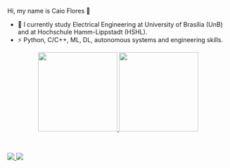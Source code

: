 Hi, my name is Caio Flores 👋 

 
- 🔭 I currently study Electrical Engineering at University of Brasília (UnB) and at Hochschule Hamm-Lippstadt (HSHL). 
- ⚡ Python, C/C++, ML, DL, autonomous systems and engineering skills. 

<div align = "center">
  <a href="https://github.com/caiocflores">
  <img height = "180em" src = "https://github-readme-stats.vercel.app/api?username=caiocflores&show_icons=true&theme=dark&include_all_commits=true&count_private=true" />
  <img height = "180em" src = "https://github-readme-stats.vercel.app/api/top-langs/?username=caiocflores&layout=compact&langs_count=7&theme=dark" />
</div>
<div style = "display: inline_block"> <br>

  </div>
  
  ##
 
<div> 
  <a href="https://discord.gg/wagxzStdcR" target="_blank"> <img src = "https://img.shields.io/badge/Discord-7289DA?style=for-the-badge&logo= discord & logoColor = white "target =" _ blank "> </a> 
  <a href = "mailto:caioflores02@gmail.com"> <img src = "https://img.shields.io/badge/-Gmail-%23333?style=for-the-badge&logo=gmail&logoColor=white" target = "_ blank"> </a>
  <a href="https://www.linkedin.com/caiocflores-45875016a" target="_bla
                                                                   
                                                                
                                                                   
